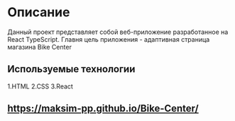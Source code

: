# Описание
Данный проект представляет собой веб-приложение разработанное на React TypeScript. Главня цель приложения - адаптивная страница магазина Bike Center



## Используемые технологии

1.HTML 2.CSS 3.React 

## https://maksim-pp.github.io/Bike-Center/
